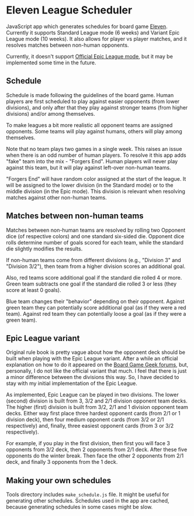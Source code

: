 # Eleven League Scheduler

JavaScript app which generates schedules for board game
[Eleven](https://boardgamegeek.com/boardgame/329716/eleven-football-manager-board-game).
Currently it supports Standard League mode (6 weeks) and Variant 
Epic League mode
(10 weeks). It also allows for player vs player matches, and it resolves
matches between non-human opponents.

Currently, it doesn't support [Official Epic League
mode](https://boardgamegeek.com/thread/3001927/article/41487578#41487578),
but it may be implemented some time in the future.

## Schedule

Schedule is made following the guidelines of the board game. Human players
are first scheduled to play against easier opponents (from lower divisions),
and only after that they play against stronger teams (from higher divisions)
and/or among themselves.

To make leagues a bit more realistic all opponent teams are assigned
opponents. Some teams will play against humans, others will play among
themselves.

Note that no team plays two games in a single week. This raises an issue
when there is an odd number of human players. To resolve it this app adds
"fake" team into the mix - "Forgers End". Human players will never play
against this team, but it will play against left-over non-human teams.

"Forgers End" will have random color assigned at the start of the league. It
will be assigned to the lower division (in the Standard mode) or to the
middle division (in the Epic mode). This division is relevant when resolving
matches against other non-human teams.

## Matches between non-human teams

Matches between non-human teams are resolved by rolling two Opponent dice
(of respective colors) and one standard six-sided die. Opponent dice rolls
determine number of goals scored for each team, while the standard die
slightly modifies the results.

If non-human teams come from different divisions (e.g., "Division 3" and
"Division 3/2"), then team from a higher division scores an additional
goal.

Also, red teams score additional goal if the standard die rolled 4 or more.
Green team subtracts one goal if the standard die rolled 3 or less
(they score at least 0 goals).

Blue team changes their "behavior" depending on their opponent. Against
green team they can potentially score additional goal (as if they were a red
team). Against red team they can potentially loose a goal (as if they were a
green team).

## Epic League variant

Original rule book is pretty vague about how the opponent deck should be
built when playing with the Epic League variant. After a while an official
explanation on how to do it appeared on the [Board Game Geek
forums](https://boardgamegeek.com/thread/3001927/article/41487578#41487578),
but, personally, I do not like the official variant that much. I feel that
there is just a minor difference between the divisions this way. So, I have
decided to stay with my initial implementation of the Epic League.

As implemented, Epic League can be played in two divisions. The lower
(second) division is built from 3, 3/2 and 2/1 division opponent team decks.
The higher (first) division is built from 3/2, 2/1 and 1 division opponent
team decks. Either way first place three hardest opponent cards (from 2/1 or
1 division deck), then four medium opponent cards (from 3/2 or 2/1
respectively) and, finally, three easiest opponent cards (from 3 or 3/2
respectively).

For example, if you play in the first division, then first you will face 3
opponents from 3/2 deck, then 2 opponents from 2/1 deck. After these five
opponents do the winter break. Then face the other 2 opponents from 2/1
deck, and finally 3 opponents from the 1 deck.

## Making your own schedules

Tools directory includes `make_schedule.js` file. It might be useful for
generating other schedules. Schedules used in the app are cached, because
generating schedules in some cases might be slow.
